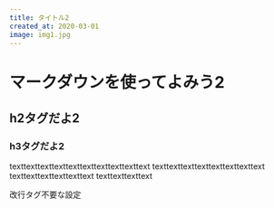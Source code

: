 ```yaml
---
title: タイトル2
created_at: 2020-03-01
image: img1.jpg
---
```


# マークダウンを使ってよみう2

## h2タグだよ2

### h3タグだよ2

texttexttexttexttexttexttexttexttexttext
texttexttexttexttexttexttexttext
texttexttexttexttexttext
texttexttexttext

改行タグ不要な設定